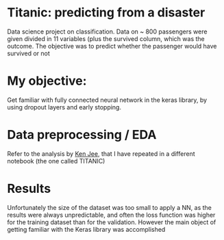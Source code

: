 # Titanic: predicting from a disaster

Data science project on classification. Data on ~ 800 passengers were given divided in 11 variables (plus the survived column, which was the outcome. The objective was to predict whether the passenger would have survived or not

# My objective:
Get familiar with fully connected neural network in the keras library, by using dropout layers and early stopping.

# Data preprocessing / EDA
Refer to the analysis by [Ken Jee](https://www.kaggle.com/kenjee/titanic-project-example), that I have repeated in a different notebook (the one called TITANIC)

# Results
Unfortunately the size of the dataset was too small to apply a NN, as the results were always unpredictable, and often the loss function was higher for the training dataset than for the validation. However the main object of getting familiar with the Keras library was accomplished
